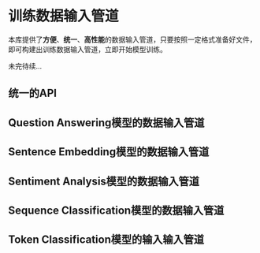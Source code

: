 # 训练数据输入管道

本库提供了**方便**、**统一**、**高性能**的数据输入管道，只要按照一定格式准备好文件，即可构建出训练数据输入管道，立即开始模型训练。

未完待续...

## 统一的API


## Question Answering模型的数据输入管道


## Sentence Embedding模型的数据输入管道


## Sentiment Analysis模型的数据输入管道


## Sequence Classification模型的数据输入管道


## Token Classification模型的输入输入管道

